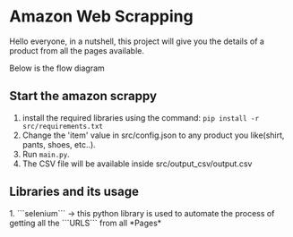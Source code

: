 <h1>Amazon Web Scrapping </h1>

Hello everyone, in a nutshell, this project will give you the details of a product from all the pages available.

Below is the flow diagram

<h2> Start the amazon scrappy </h2>

1. install the required libraries using the command: ```pip install -r src/requirements.txt```
2. Change the 'item' value in src/config.json to any product you like(shirt, pants, shoes, etc..).
3. Run ```main.py```.
4. The CSV file will be available inside src/output_csv/output.csv

<h2>Libraries and its usage</h2>
1. ```selenium``` -> this python library is used to automate the process of getting all the ```URLS``` from all *Pages*
